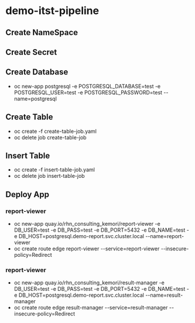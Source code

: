 # demo-itst-pipeline
## Create NameSpace

## Create Secret

## Create Database
* oc new-app postgresql -e POSTGRESQL_DATABASE=test -e POSTGRESQL_USER=test -e POSTGRESQL_PASSWORD=test --name=postgresql
## Create Table
* oc create -f create-table-job.yaml
* oc delete job create-table-job
## Insert Table
* oc create -f insert-table-job.yaml
* oc delete job insert-table-job
## Deploy App
### report-viewer
* oc new-app quay.io/rhn_consulting_kemori/report-viewer -e DB_USER=test -e DB_PASS=test -e DB_PORT=5432 -e DB_NAME=test -e DB_HOST=postgresql.demo-report.svc.cluster.local --name=report-viewer
* oc create route edge report-viewer --service=report-viewer --insecure-policy=Redirect
### report-viewer
* oc new-app quay.io/rhn_consulting_kemori/result-manager -e DB_USER=test -e DB_PASS=test -e DB_PORT=5432 -e DB_NAME=test -e DB_HOST=postgresql.demo-report.svc.cluster.local --name=result-manager
* oc create route edge result-manager --service=result-manager --insecure-policy=Redirect
